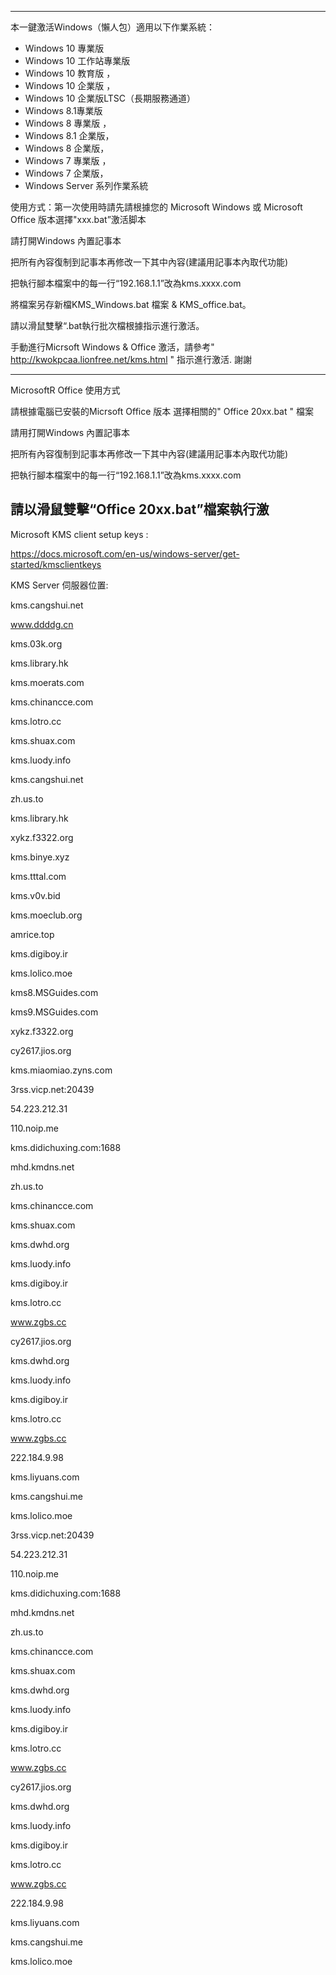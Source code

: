 --------------------------------------------------------------------------------------------------------------------------
本一鍵激活Windows（懶人包）適用以下作業系統：
* Windows 10 專業版
* Windows 10 工作站專業版 
* Windows 10 教育版 ，
* Windows 10 企業版 ，
* Windows 10 企業版LTSC（長期服務通道）
* Windows 8.1專業版 
* Windows 8 專業版 ，
* Windows 8.1 企業版，
* Windows 8 企業版，
* Windows 7 專業版 ， 
* Windows 7 企業版，
* Windows Server 系列作業系統

使用方式：第一次使用時請先請根據您的 Microsoft Windows 或 Microsoft Office 版本選擇"xxx.bat”激活脚本

請打開Windows 內置記事本

把所有內容復制到記事本再修改一下其中內容(建議用記事本內取代功能)

把執行腳本檔案中的每一行“192.168.1.1”改為kms.xxxx.com 

將檔案另存新檔KMS_Windows.bat 檔案 & KMS_office.bat。
 
請以滑鼠雙擊“.bat執行批次檔根據指示進行激活。

手動進行Micrsoft Windows & Office 激活，請參考" http://kwokpcaa.lionfree.net/kms.html " 指示進行激活. 謝謝

--------------------------------------------------------------------------------------------------------------------------
MicrosoftR Office 使用方式

請根據電腦已安裝的Micrsoft Office 版本 選擇相關的" Office 20xx.bat " 檔案

請用打開Windows 內置記事本

把所有內容復制到記事本再修改一下其中內容(建議用記事本內取代功能)

把執行腳本檔案中的每一行“192.168.1.1”改為kms.xxxx.com 

請以滑鼠雙擊“Office 20xx.bat”檔案執行激
-------------------------------------------------------------------------------------------------------------------------

Microsoft KMS client setup keys :

https://docs.microsoft.com/en-us/windows-server/get-started/kmsclientkeys


KMS Server 伺服器位置:

kms.cangshui.net    

www.ddddg.cn        

kms.03k.org        

kms.library.hk     

kms.moerats.com  

kms.chinancce.com

kms.lotro.cc

kms.shuax.com

kms.luody.info

kms.cangshui.net

zh.us.to

kms.library.hk

xykz.f3322.org

kms.binye.xyz

kms.tttal.com

kms.v0v.bid

kms.moeclub.org

amrice.top

kms.digiboy.ir

kms.lolico.moe

kms8.MSGuides.com

kms9.MSGuides.com

xykz.f3322.org

cy2617.jios.org

kms.miaomiao.zyns.com

3rss.vicp.net:20439

54.223.212.31

110.noip.me

kms.didichuxing.com:1688

mhd.kmdns.net

zh.us.to 

kms.chinancce.com 

kms.shuax.com

kms.dwhd.org 

kms.luody.info 

kms.digiboy.ir

kms.lotro.cc 

www.zgbs.cc 

cy2617.jios.org 

kms.dwhd.org  

kms.luody.info 

kms.digiboy.ir 

kms.lotro.cc  

www.zgbs.cc 

222.184.9.98

kms.liyuans.com

kms.cangshui.me

kms.lolico.moe


3rss.vicp.net:20439

54.223.212.31

110.noip.me

kms.didichuxing.com:1688

mhd.kmdns.net

zh.us.to 

kms.chinancce.com 

kms.shuax.com

kms.dwhd.org 

kms.luody.info 

kms.digiboy.ir

kms.lotro.cc 

www.zgbs.cc 

cy2617.jios.org 

kms.dwhd.org  

kms.luody.info 

kms.digiboy.ir 

kms.lotro.cc  

www.zgbs.cc 

222.184.9.98

kms.liyuans.com

kms.cangshui.me

kms.lolico.moe


